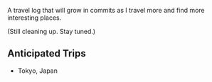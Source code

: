 A travel log that will grow in commits as I travel more and find more interesting places.

(Still cleaning up. Stay tuned.)

## Anticipated Trips
* Tokyo, Japan
